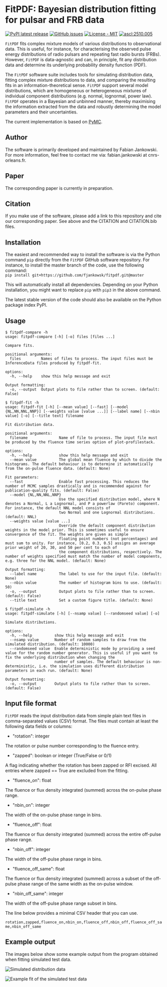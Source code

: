 # FitPDF: Bayesian distribution fitting for pulsar and FRB data #

[![PyPI latest release](https://img.shields.io/pypi/v/fitpdf.svg)](https://pypi.org/project/fitpdf/)
[![GitHub issues](https://img.shields.io/badge/issue_tracking-GitHub-blue.svg)](https://github.com/fjankowsk/fitpdf/issues/)
[![License - MIT](https://img.shields.io/pypi/l/fitpdf.svg)](https://github.com/fjankowsk/fitpdf/blob/master/LICENSE)
[![ascl:2510.005](https://img.shields.io/badge/ascl-2510.005-blue.svg?colorB=262255)](https://ascl.net/2510.005)

`FitPDF` fits complex mixture models of various distributions to observational data. This is useful, for instance, for characterising the observed pulse energy distributions of radio pulsars and repeating fast radio bursts (FRBs). However, `FitPDF` is data-agnostic and can, in principle, fit any distribution data and determine its underlying probability density function (PDF).

The `FitPDF` software suite includes tools for simulating distribution data, fitting complex mixture distributions to data, and comparing the resulting fits in an information-theoretical sense. `FitPDF` support several model distributions, which are homogeneous or heterogeneous mixtures of individual component distributions (e.g. normal, lognormal, power law). `FitPDF` operates in a Bayesian and unbinned manner, thereby maximising the information extracted from the data and robustly determining the model parameters and their uncertainties.

The current implementation is based on [PyMC](https://www.pymc.io).

## Author ##

The software is primarily developed and maintained by Fabian Jankowski. For more information, feel free to contact me via: fabian.jankowski at cnrs-orleans.fr.

## Paper ##

The corresponding paper is currently in preparation.

## Citation ##

If you make use of the software, please add a link to this repository and cite our corresponding paper. See above and the CITATION and CITATION.bib files.

## Installation ##

The easiest and recommended way to install the software is via the Python command `pip` directly from the `FitPDF` GitHub software repository. For instance, to install the master branch of the code, use the following command:  
`pip install git+https://github.com/fjankowsk/fitpdf.git@master`

This will automatically install all dependencies. Depending on your Python installation, you might want to replace `pip` with `pip3` in the above command.

The latest stable version of the code should also be available on the Python package index PyPI.

## Usage ##

```console
$ fitpdf-compare -h
usage: fitpdf-compare [-h] [-o] files [files ...]

Compare fits.

positional arguments:
  files         Names of files to process. The input files must be InferenceData files produced by fitpdf-fit.

options:
  -h, --help    show this help message and exit

Output formatting:
  -o, --output  Output plots to file rather than to screen. (default: False)
```

```console
$ fitpdf-fit -h
usage: fitpdf-fit [-h] [--mean value] [--fast] [--model {NL,NN,NNL,NNP}] [--weights value [value ...]] [--label name] [--nbin value] [-o] [--title text] filename

Fit distribution data.

positional arguments:
  filename              Name of file to process. The input file must be produced by the fluence time series option of plot-profilestack.

options:
  -h, --help            show this help message and exit
  --mean value          The global mean fluence by which to divide the histograms. The default behaviour is to determine it automatically from the on-pulse fluence data. (default: None)

Fit parameters:
  --fast                Enable fast processing. This reduces the number of MCMC samples drastically and is recommended against for publication-quality fits. (default: False)
  --model {NL,NN,NNL,NNP}
                        Use the specified distribution model, where N denotes a Normal, L a Lognormal, and P a powerlaw (Pareto) component. For instance, the default NNL model consists of
                        two Normal and one Lognormal distributions. (default: NNL)
  --weights value [value ...]
                        Override the default component distribution weights in the model prior. This is sometimes useful to ensure convergence of the fit. The weights are given as simple
                        floating point numbers (not percentages) and must sum to unity. For instance, [0.2, 0.3, 0.5] assigns an average prior weight of 20, 30, and 50 per cent to each of
                        the component distributions, respectively. The number of weights specified must match the number of model components, e.g. three for the NNL model. (default: None)

Output formatting:
  --label name          The label to use for the input file. (default: None)
  --nbin value          The number of histogram bins to use. (default: 50)
  -o, --output          Output plots to file rather than to screen. (default: False)
  --title text          Set a custom figure title. (default: None)
```

```console
$ fitpdf-simulate -h
usage: fitpdf-simulate [-h] [--nsamp value] [--randomseed value] [-o]

Simulate distributions.

options:
  -h, --help          show this help message and exit
  --nsamp value       Number of random samples to draw from the simulated distribution. (default: 10000)
  --randomseed value  Enable deterministic mode by providing a seed value for the random number generator. This is useful if you want to fix the underlying distribution when changing the
                      number of samples. The default behaviour is non-deterministic, i.e. the simulation uses different distribution parameters in each run. (default: None)

Output formatting:
  -o, --output        Output plots to file rather than to screen. (default: False)
```

## Input file format ##

`FitPDF` reads the input distribution data from simple plain text files in comma-separated values (CSV) format. The files must contain at least the following data fields or columns:

* "rotation": integer

The rotation or pulse number corresponding to the fluence entry.

* "zapped": boolean or integer (True/False or 0/1)

A flag indicating whether the rotation has been zapped or RFI excised. All entries where zapped == True are excluded from the fitting.

* "fluence_on": float

The fluence or flux density integrated (summed) across the on-pulse phase range.

* "nbin_on": integer

The width of the on-pulse phase range in bins.

* "fluence_off": float

The fluence or flux density integrated (summed) across the entire off-pulse phase range.

* "nbin_off": integer

The width of the off-pulse phase range in bins.

* "fluence_off_same": float

The fluence or flux density integrated (summed) across a subset of the off-pulse phase range of the same width as the on-pulse window.

* "nbin_off_same": integer

The width of the off-pulse phase range subset in bins.

The line below provides a minimal CSV header that you can use.

`rotation,zapped,fluence_on,nbin_on,fluence_off,nbin_off,fluence_off_same,nbin_off_same`

## Example output ##

The images below show some example output from the program obtained when fitting simulated test data.

![Simulated distribution data](https://raw.githubusercontent.com/fjankowsk/fitpdf/refs/heads/main/docs/simulated_data.png "Simulated distribution data")

![Example fit of the simulated test data](https://raw.githubusercontent.com/fjankowsk/fitpdf/refs/heads/main/docs/fit_example.png "Example fit of the simulated test data")
